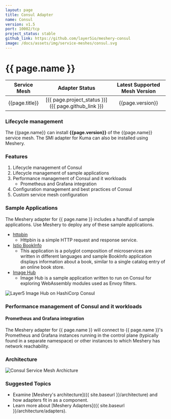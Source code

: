 ```yaml
---
layout: page
title: Consul Adapter
name: Consul
version: v1.5
port: 10002/tcp
project_status: stable
github_link: https://github.com/layer5io/meshery-consul
image: /docs/assets/img/service-meshes/consul.svg
---
```

# {{ page.name }}

| Service Mesh   | Adapter Status | Latest Supported Mesh Version |
| :------------: | :------------:   | :------------:              |
| {{page.title}} | [{{ page.project_status }}]({{ page.github_link }}) | {{page.version}}  |

### Lifecycle management

The {{page.name}} can install **{{page.version}}** of the {{page.name}} service mesh. The SMI adapter for Kuma can also be installed using Meshery.

### Features

1. Lifecycle management of Consul
1. Lifecycle management of sample applications
1. Performance management of Consul and it workloads
    - Prometheus and Grafana integration
1. Configuration management and best practices of Consul
1. Custom service mesh configuration

### Sample Applications

The Meshery adapter for {{ page.name }} includes a handful of sample applications. Use Meshery to deploy any of these sample applications.

- [httpbin](https://httpbin.org)
    - Httpbin is a simple HTTP request and response service.
- [Istio BookInfo](https://github.com/layer5io/istio-service-mesh-workshop/blob/master/lab-2/README.md#what-is-the-bookinfo-application)
    - This application is a polyglot composition of microservices are written in different languages and sample BookInfo application displays information about a book, similar to a single catalog entry of an online book store.
- [Image Hub](https://github.com/layer5io/image-hub)
    - Image Hub is a sample application written to run on Consul for exploring WebAssembly modules used as Envoy filters.

![Layer5 Image Hub on HashiCorp Consul](/docs/service-meshes/adapters/consul/layer5-image-hub-on-hashicorp-consul.png)


### Performance management of Consul and it workloads

#### Prometheus and Grafana integration

The Meshery adapter for {{ page.name }} will connect to {{ page.name }}'s Prometheus and Grafana instances running in the control plane (typically found in a separate namespace) or other instances to which Meshery has network reachability.

### Architecture

![Consul Service Mesh Archicture](/docs/service-meshes/adapters/consul/service-mesh-architecture-consul.png)

### Suggested Topics

- Examine [Meshery's architecture]({{ site.baseurl }}/architecture) and how adapters fit in as a component.
- Learn more about [Meshery Adapters]({{ site.baseurl }}/architecture/adapters).
